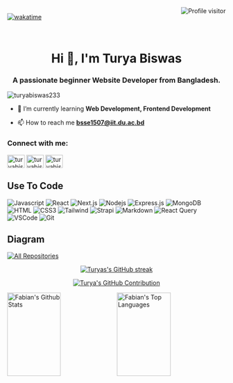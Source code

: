 <a href="https://komarev.com/ghpvc/?username=turyabiswas233">
  <img align="right" src="https://komarev.com/ghpvc/?username=turyabiswas233&label=Visitors&color=0e75b6&style=flat" alt="Profile visitor" />
</a>

[![wakatime](https://wakatime.com/badge/user/eebb3dd8-d9b2-40de-9b88-6fd6cac99dbc.svg)](https://wakatime.com/@eebb3dd8-d9b2-40de-9b88-6fd6cac99dbc)

<br/>

<h1 align="center">Hi 👋, I'm Turya Biswas</h1>
<h3 align="center">A passionate beginner Website Developer from Bangladesh.</h3>

<p align="left"> <img src="https://komarev.com/ghpvc/?username=turyabiswas233&label=Profile%20views&color=0e75b6&style=flat" alt="turyabiswas233" /> </p>

- 🌱 I’m currently learning **Web Development, Frontend Development**

- 📫 How to reach me **<bsse1507@iit.du.ac.bd>**

<h3 align="left">Connect with me:</h3>
<p align="left">
<a href="https://fb.com/tBiswas.012" target="blank"><img align="center" src="https://raw.githubusercontent.com/rahuldkjain/github-profile-readme-generator/master/src/images/icons/Social/facebook.svg" alt="turyabiswas233" height="30" width="40" /></a>
<!-- <a href="https://instagram.com/_mahmudulturyabiswas233_" target="blank"><img align="center" src="https://raw.githubusercontent.com/rahuldkjain/github-profile-readme-generator/master/src/images/icons/Social/instagram.svg" alt="_mahmudulturyabiswas233_" height="30" width="40" /></a> -->
<a href="https://codeforces.com/profile/bsse1507" target="blank"><img align="center" src="https://raw.githubusercontent.com/rahuldkjain/github-profile-readme-generator/master/src/images/icons/Social/codeforces.svg" alt="turyabiswas233" height="30" width="40" /></a>
<a href="https://leetcode.com/bsse1507/" target="blank"><img align="center" src="https://raw.githubusercontent.com/rahuldkjain/github-profile-readme-generator/master/src/images/icons/Social/leet-code.svg" alt="turyabiswas233" height="30" width="40" /></a>
</p>


## Use To Code

![Javascript](https://img.shields.io/badge/Javascript-F0DB4F?style=for-the-badge&labelColor=black&logo=javascript&logoColor=F0DB4F)
![React](https://img.shields.io/badge/-React-61DBFB?style=for-the-badge&labelColor=black&logo=react&logoColor=61DBFB)
![Next.js](https://img.shields.io/badge/next.js-000000?style=for-the-badge&logo=nextdotjs&logoColor=white)
![Nodejs](https://img.shields.io/badge/Nodejs-3C873A?style=for-the-badge&labelColor=black&logo=node.js&logoColor=3C873A)
![Express.js](https://img.shields.io/badge/Express.js-000000?style=for-the-badge&logo=express&logoColor=white)
![MongoDB](https://img.shields.io/badge/MongoDB-4EA94B?style=for-the-badge&logo=mongodb&logoColor=white)
![HTML](https://img.shields.io/badge/HTML5-E34F26?style=for-the-badge&logo=html5&logoColor=white)
![CSS3](https://img.shields.io/badge/CSS3-1572B6?style=for-the-badge&logo=css3&logoColor=white)
![Tailwind](https://img.shields.io/badge/Tailwind_CSS-092749?style=for-the-badge&logo=tailwindcss&logoColor=06B6D4&labelColor=000000)
![Strapi](https://img.shields.io/badge/strapi-2E7EEA?style=for-the-badge&logo=strapi&logoColor=white)
![Markdown](https://img.shields.io/badge/Markdown-000000?style=for-the-badge&logo=markdown&logoColor=white)
![React Query](https://img.shields.io/badge/-React_Query-FF4154?style=for-the-badge&logo=react%20query&logoColor=white)
![VSCode](https://img.shields.io/badge/Visual_Studio-0078d7?style=for-the-badge&logo=visual%20studio&logoColor=white)
![Git](https://img.shields.io/badge/Git-F05032?style=for-the-badge&logo=git&logoColor=white)


## Diagram

<p align="left">
  <a href="https://github.com/turyabiswas233?tab=repositories" target="_blank"><img alt="All Repositories" title="All Repositories" src="https://img.shields.io/badge/-All%20Repos-2962FF?style=for-the-badge&logo=koding&logoColor=white"/></a>
</p>


<p align="center">
  <a href="https://github.com/turyabiswas233">
    <img src="https://github-readme-streak-stats.herokuapp.com/?user=turyabiswas233&theme=radical&border=7F3FBF&background=0D1117" alt="Turyas's GitHub streak"/>
  </a>
</p>

<p align="center">
  <a href="https://github.com/turyabiswas233">
    <img src="https://github-profile-summary-cards.vercel.app/api/cards/profile-details?username=turyabiswas233&theme=radical" alt="Turya's GitHub Contribution"/>
  </a>
</p>

<a> 
    <a href="https://github.com/turyabiswas233"><img alt="Fabian's Github Stats" src="https://denvercoder1-github-readme-stats.vercel.app/api?username=turyabiswas233&show_icons=true&count_private=true&theme=react&border_color=7F3FBF&bg_color=0D1117&title_color=F85D7F&icon_color=F8D866" height="192px" width="49.5%"/></a>
  <a href="https://github.com/turyabiswas233"><img alt="Fabian's Top Languages" src="https://denvercoder1-github-readme-stats.vercel.app/api/top-langs/?username=turyabiswas233&langs_count=8&layout=compact&theme=react&border_color=7F3FBF&bg_color=0D1117&title_color=F85D7F&icon_color=F8D866" height="192px" width="49.5%"/></a>
  <br/>
</a>
